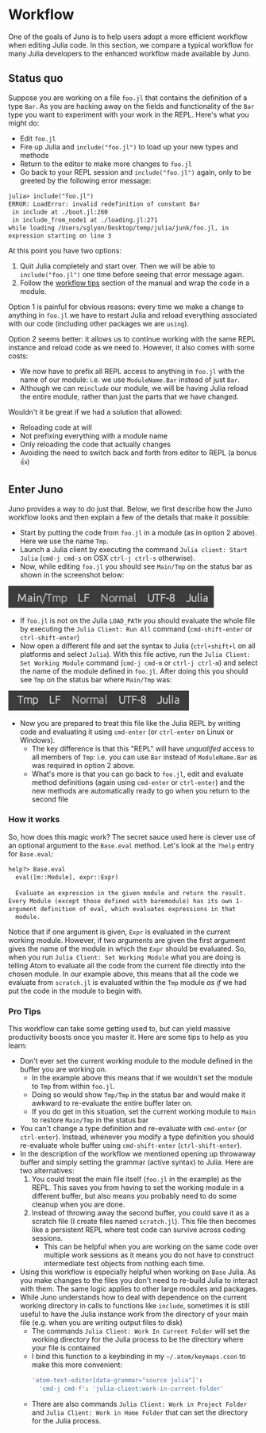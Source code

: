 # Workflow

One of the goals of Juno is to help users adopt a more efficient workflow when editing Julia code. In this section, we compare a typical workflow for many Julia developers to the enhanced workflow made available by Juno.

## Status quo

Suppose you are working on a file `foo.jl` that contains the definition of a
type `Bar`. As you are hacking away on the fields and functionality of the `Bar`
type you want to experiment with your work in the REPL. Here's what you might do:

- Edit `foo.jl`
- Fire up Julia and `include("foo.jl")` to load up your new types and methods
- Return to the editor to make more changes to `foo.jl`
- Go back to your REPL session and `include("foo.jl")` again, only to be greeted by the following error message:

```
julia> include("foo.jl")
ERROR: LoadError: invalid redefinition of constant Bar
 in include at ./boot.jl:260
 in include_from_node1 at ./loading.jl:271
while loading /Users/sglyon/Desktop/temp/julia/junk/foo.jl, in expression starting on line 3
```

At this point you have two options:

1. Quit Julia completely and start over. Then we will be able to `include("foo.jl")` one time before seeing that error message again.
2. Follow the [workflow tips](https://docs.julialang.org/en/latest/manual/workflow-tips/) section of the manual and wrap the code in a module.

Option 1 is painful for obvious reasons: every time we make a change to anything
in `foo.jl` we have to restart Julia  and reload everything associated with our
code (including other packages we are `using`).

Option 2 seems better: it allows us to continue working with the same REPL
instance and reload code as we need to. However, it also comes with some costs:

- We now have to prefix all REPL access to anything in `foo.jl` with the name
  of our module: i.e. we use `ModuleName.Bar` instead of just `Bar`.
- Although we can re`include` our module, we will be having Julia reload the
  entire module, rather than just the parts that we have changed.

Wouldn't it be great if we had a solution that allowed:

- Reloading code at will
- Not prefixing everything with a module name
- Only reloading the code that actually changes
- Avoiding the need to switch back and forth from editor to REPL (a bonus :+1:)

## Enter Juno

Juno provides a way to do just that. Below, we first describe how the Juno workflow
looks and then explain a few of the details that make it possible:

- Start by putting the code from `foo.jl` in a module (as in option 2 above).
  Here we use the name `Tmp`.
- Launch a Julia client by executing the command `Julia client: Start Julia`
  (`cmd-j cmd-s` on OSX `ctrl-j ctrl-s` otherwise).
- Now, while editing `foo.jl` you should see `Main/Tmp` on the status
  bar as shown in the screenshot below:

![](static/main_modulename.png)

- If `foo.jl` is not on the Julia `LOAD_PATH` you should evaluate the
  whole file by executing the `Julia Client: Run All` command
  (`cmd-shift-enter` or `ctrl-shift-enter`)
- Now open a different file and set the syntax to Julia (`ctrl+shift+l` on all
  platforms and select `Julia`). With this file active, run the
  `Julia Client: Set Working Module` command (`cmd-j cmd-m` or `ctrl-j ctrl-m`)
  and select the name of the module defined in `foo.jl`. After doing this you
  should see `Tmp` on the status bar where `Main/Tmp` was:

![](static/scratch_modulename.png)

- Now you are prepared to treat this file like the Julia REPL by writing code
  and evaluating it using `cmd-enter` (or `ctrl-enter` on Linux or Windows).
    - The key difference is that this "REPL" will have  _unqualifed_ access to
      all members of `Tmp`: i.e. you can use `Bar` instead of `ModuleName.Bar`
      as was required in option 2 above.
    - What's more is that you can go back to `foo.jl`, edit and evaluate method
      definitions (again using `cmd-enter` or `ctrl-enter`) and the new methods
      are automatically ready to go when you return to the second file

### How it works

So, how does this magic work? The secret sauce used here is clever use of an
optional argument to the `Base.eval` method. Let's look at the `?help` entry for
`Base.eval`:

```
help?> Base.eval
  eval([m::Module], expr::Expr)

  Evaluate an expression in the given module and return the result. Every Module (except those defined with baremodule) has its own 1-argument definition of eval, which evaluates expressions in that
  module.
```

Notice that if one argument is given, `Expr` is evaluated in the current working
module. However, if two arguments are given the first argument gives the name of
the module in which the `Expr` should be evaluated. So, when you run `Julia
Client: Set Working Module` what you are doing is telling Atom to evaluate all
the code from the current file directly into the chosen module. In our example
above, this means that all the code we evaluate from `scratch.jl` is evaluated
within the `Tmp` module _as if_ we had put the code in the module to begin with.

### Pro Tips

This workflow can take some getting used to, but can yield massive productivity
boosts once you master it. Here are some tips to help as you learn:

- Don't ever set the current working module to the module defined in the buffer
you are working on.
    - In the example above this means that if we wouldn't set the module to `Tmp`
      from within `foo.jl`.
    - Doing so would show `Tmp/Tmp` in the status bar and would make it awkward
      to re-evaluate the entire buffer later on.
    - If you do get in this situation, set the current working module to `Main`
      to restore `Main/Tmp` in the status bar
- You can't change a type definition and re-evaluate with `cmd-enter` (or
  `ctrl-enter`). Instead, whenever you modify a type definition you should
  re-evaluate whole buffer using `cmd-shift-enter` (`ctrl-shift-enter`).
- In the description of the workflow we mentioned opening up throwaway buffer
  and simply setting the grammar (active syntax) to Julia. Here are two
  alternatives:
    1. You could treat the main file itself (`foo.jl` in the example) as the
       REPL. This saves you from having to set the working module in a
       different buffer, but also means you probably need to do some cleanup
       when you are done.
    2. Instead of throwing away the second buffer, you could save it as a
       scratch file (I create files named `scratch.jl`). This file then becomes
       like a persistent REPL where test code can survive across coding sessions.
        - This can be helpful when you are working on the same code over
          multiple work sessions as it means you do not have to construct
          intermediate test objects from nothing each time.
- Using this workflow is especially helpful when working on `Base` Julia. As you
  make changes to the files you don't need to re-build Julia to interact with
  them. The same logic applies to other large modules and packages.
- While Juno understands how to deal with dependence on the current working
  directory in calls to functions like `include`, sometimes it is still useful
  to have the Julia instance work from the directory of your main file (e.g.
  when you are writing output files to disk)
    - The commands `Julia Client: Work In Current Folder` will set the working
      directory for the Julia process to be the directory where your file is
      contained
    - I bind this function to a keybinding in my `~/.atom/keymaps.cson` to make
      this more convenient:
        ```coffeescript
        'atom-text-editor[data-grammar="source julia"]':
          'cmd-j cmd-f': 'julia-client:work-in-current-folder'
        ```
    - There are also commands `Julia Client: Work in Project Folder` and
      `Julia Client: Work in Home Folder` that can set the directory for the
      Julia process.
